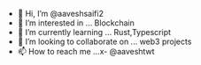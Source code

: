 - 👋 Hi, I’m @aaveshsaifi2
- 👀 I’m interested in ... Blockchain
- 🌱 I’m currently learning ... Rust,Typescript
- 💞️ I’m looking to collaborate on ... web3 projects
- 📫 How to reach me ...x- @aaveshtwt
  

<!---
aaveshsaifi2/aaveshsaifi2 is a ✨ special ✨ repository because its `README.md` (this file) appears on your GitHub profile.
You can click the Preview link to take a look at your changes.
--->
